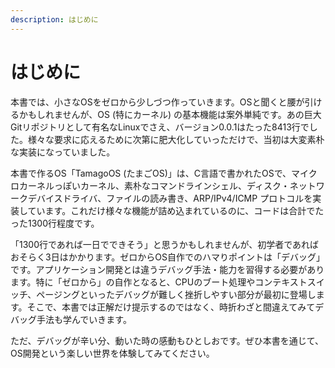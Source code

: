 ```yaml
---
description: はじめに
---
```


# はじめに

本書では、小さなOSをゼロから少しづつ作っていきます。OSと聞くと腰が引けるかもしれませんが、OS (特にカーネル) の基本機能は案外単純です。あの巨大Gitリポジトリとして有名なLinuxでさえ、バージョン0.0.1はたった8413行でした。様々な要求に応えるために次第に肥大化していっただけで、当初は大変素朴な実装になっていました。

本書で作るOS「TamagoOS (たまごOS)」は、C言語で書かれたOSで、マイクロカーネルっぽいカーネル、素朴なコマンドラインシェル、ディスク・ネットワークデバイスドライバ、ファイルの読み書き、ARP/IPv4/ICMP プロトコルを実装しています。これだけ様々な機能が詰め込まれているのに、コードは合計でたった1300行程度です。

「1300行であれば一日でできそう」と思うかもしれませんが、初学者であればおそらく3日はかかります。ゼロからOS自作でのハマりポイントは「デバッグ」です。アプリケーション開発とは違うデバッグ手法・能力を習得する必要があります。特に「ゼロから」の自作となると、CPUのブート処理やコンテキストスイッチ、ページングといったデバッグが難しく挫折しやすい部分が最初に登場します。そこで、本書では正解だけ提示するのではなく、時折わざと間違えてみてデバッグ手法も学んでいきます。

ただ、デバッグが辛い分、動いた時の感動もひとしおです。ぜひ本書を通じて、OS開発という楽しい世界を体験してみてください。

